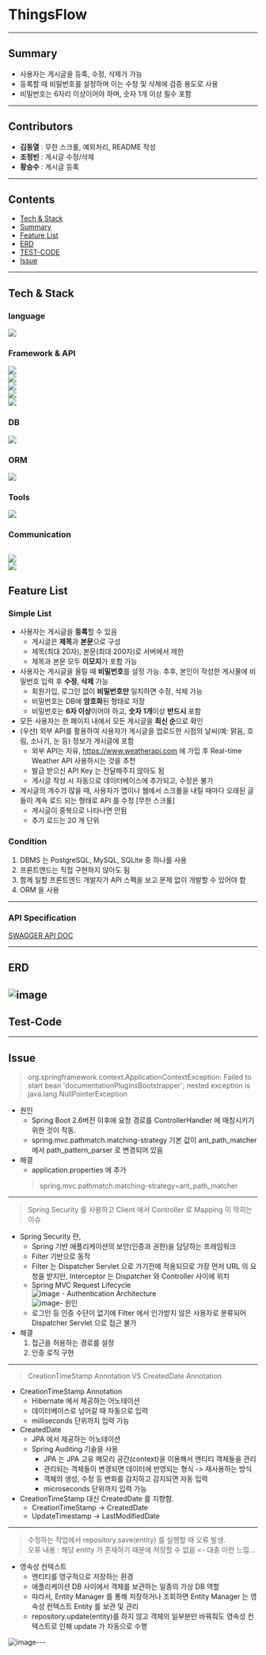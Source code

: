 # ThingsFlow

----
## Summary
- 사용자는 게시글을 등록, 수정, 삭제가 가능
- 등록할 때 비밀번호를 설정하며 이는 수정 및 삭제에 검증 용도로 사용
- 비밀번호는 6자리 이상이어야 하며, 숫자 1개 이상 필수 포함

---
## Contributors
- **김동열** : 무한 스크롤, 예외처리, README 작성
- **조정빈** : 게시글 수정/삭제
- **황승수** : 게시글 등록
---
## Contents
- [Tech & Stack](#tech--stack)
- [Summary](#summary)
- [Feature List](#feature-list)
- [ERD](#erd)
- [TEST-CODE](#test-code)
- [Issue](#issue)
---

## Tech & Stack
### language
<img src="https://img.shields.io/badge/Java-17-007396?style=fflat&logo=java&logoColor=white"><Br>

### Framework & API
<img src="https://img.shields.io/badge/Spring Boot-2.7.7-6DB33F?style=flat&logo=Spring Boot&logoColor=white"/><br>
<img src="https://img.shields.io/badge/spring-6DB33F?style=flat&logo=spring&logoColor=white"><br>
<img src="https://img.shields.io/badge/gradle-02303A?style=flat&logo=gradle&logoColor=white"><Br>
<img src="https://img.shields.io/badge/Spring Security-6DB33F?style=flat&logo=Spring security&logoColor=white"><br>
<img src="https://img.shields.io/badge/Swagger-6DB33F?style=flat&logo=Swagger&logoColor=white">

### DB
<img src="https://img.shields.io/badge/PostgreSQL-4169E1?style=flat&logo=PostgreSQL&logoColor=white"><br>

### ORM
<img src="https://img.shields.io/badge/JPA-6DB33F?style=flat&logo=&logoColor=white"/><br>

### Tools
<img src="https://img.shields.io/badge/IntelliJ IDEA-000000?style=flat&logo=IntelliJ IDEA&logoColor=white"><br>

### Communication
<img src="https://img.shields.io/badge/Slack-4A154B?style=flat&logo=Slack&logoColor=white"><br>
<img src="https://img.shields.io/badge/Notion-000000?style=flat&logo=Notion&logoColor=white"><br>
---
## Feature List
### Simple List
- 사용자는 게시글을 **등록**할 수 있음
    - 게시글은 **제목**과 **본문**으로 구성
    - 제목(최대 20자), 본문(최대 200자)로 서버에서 제한
    - 제목과 본문 모두 **이모지**가 포함 가능
- 사용자는 게시글을 올릴 때 **비밀번호**를 설정 가능. 추후, 본인이 작성한 게시물에 비밀번호 입력 후 **수정**, **삭제** 가능
    - 회원가입, 로그인 없이 **비밀번호만** 일치하면 수정, 삭제 가능
    - 비밀번호는 DB에 **암호화**된 형태로 저장
    - 비밀번호는 **6자 이상**이어야 하고, **숫자 1개**이상 **반드시** 포함
- 모든 사용자는 한 페이지 내에서 모든 게시글을 **최신 순**으로 확인
- (우선) 외부 API를 활용하여 사용자가 게시글을 업로드한 시점의 날씨(예: 맑음, 흐림, 소나기, 눈 등) 정보가 게시글에 포함
    - 외부 API는 자유, https://www.weatherapi.com 에 가입 후 Real-time Weather API 사용하시는 것을 추천
    - 발급 받으신 API Key 는 전달해주지 않아도 됨
    - 게시글 작성 시 자동으로 데이터베이스에 추가되고, 수정은 불가
- 게시글의 개수가 많을 때, 사용자가 앱이나 웹에서 스크롤을 내릴 때마다 오래된 글들이
  계속 로드 되는 형태로 API 를 수정 [무한 스크롤]
  - 게시글이 중복으로 나타나면 안됨
  - 추가 로드는 20 개 단위


### Condition
1. DBMS 는 PostgreSQL, MySQL, SQLite 중 하나를 사용
2. 프론트엔드는 직접 구현하지 않아도 됨
3. 함께 일할 프론트엔드 개발자가 API 스펙을 보고 문제 없이 개발할 수 있어야 함
4. ORM 을 사용
---

### API Specification
[SWAGGER API DOC](http://localhost:8080/swagger-ui.html#/API)

---
## ERD
![image](https://user-images.githubusercontent.com/95991654/211572573-82fe7604-6e1c-4f0e-aab0-a8ea03c593ee.png)
---
## Test-Code


---
## Issue
> org.springframework.context.ApplicationContextException: Failed to start bean 'documentationPluginsBootstrapper'; nested exception is java.lang.NullPointerException
- 원인 
  - Spring Boot 2.6버전 이후에 요청 경로를 ControllerHandler 에 매칭시키기 위한 것이 작동.
  - spring.mvc.pathmatch.matching-strategy 기본 값이 ant_path_matcher 에서 path_pattern_parser 로 변경되어 있음
- 해결
  - application.properties 에 추가
  > spring.mvc.pathmatch.matching-strategy=ant_path_matcher
---
> Spring Security 를 사용하고 Client 에서 Controller 로 Mapping 이 막히는 이슈
- Spring Security 란,
  - Spring 기반 애플리케이션의 보안(인증과 권한)을 담당하는 프레임워크
  - Filter 기반으로 동작
  - Filter 는 Dispatcher Servlet 으로 가기전에 적용되므로 가장 먼저 URL 의 요청을 받지만, Interceptor 는 Dispatcher 와 Controller 사이에 위치
  - Spring MVC Request Lifecycle <br>
    ![image](https://user-images.githubusercontent.com/95991654/211572653-44522ea8-af23-4218-9a53-2889db6afdb8.png)  - Authentication Architecture <br>
    ![image](https://user-images.githubusercontent.com/95991654/211572718-92c3adc0-9225-4d0f-8390-be804a88bdec.png)- 원인
  - 로그인 등 인증 수단이 없기에 Filter 에서 인가받지 않은 사용자로 분류되어 Dispatcher Servlet 으로 접근 불가
- 해결
  1. 접근을 허용하는 경로를 설정
  2. 인증 로직 구현
---
> CreationTimeStamp Annotation VS CreatedDate Annotation
- CreationTimeStamp Annotation 
  - Hibernate 에서 제공하는 어노테이션
  - 데이터베이스로 넘어갈 때 자동으로 입력
  - milliseconds 단위까지 입력 가능
- CreatedDate
  - JPA 에서 제공하는 어노테이션
  - Spring Auditing 기술을 사용 
    - JPA 는 JPA 고유 메모리 공간(context)을 이용해서 엔티티 객체들을 관리
    - 관리되는 객체들이 변경되면 데이터에 반영되는 형식 -> 재사용하는 방식
    - 객체의 생성, 수정 등 변화를 감지하고 감지되면 자동 입력
    - microseconds 단위까지 입력 가능
- CreationTimeStamp 대신 CreatedDate 를 지향함.
  - CreationTimeStamp -> CreatedDate
  - UpdateTimestamp -> LastModifiedDate
---
> 수정하는 작업에서 repository.save(entity) 를 실행할 때 오류 발생. <br>
> 오류 내용 : 해당 entity 가 존재하기 때문에 저장할 수 없음 <- 대충 이런 느낌...
- 영속성 컨텍스트
  - 엔티티를 영구적으로 저장하는 환경
  - 애플리케이션 DB 사이에서 객체를 보관하는 일종의 가상 DB 역할
  - 따라서, Entity Manager 를 통해 저장하거나 조회하면 Entity Manager 는 영속성 컨텍스트 Entity 를 보관 및 관리
  - repository.update(entity)를 하지 않고 객체의 일부분만 바꿔줘도 영속성 컨텍스트로 인해 update 가 자동으로 수행

![image](https://user-images.githubusercontent.com/95991654/211572780-8231205c-c2fc-4ac6-b8bd-9bc59b0c5dd7.png)---
